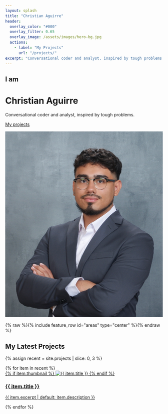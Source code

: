 ```yaml
---
layout: splash
title: "Christian Aguirre"
header:
  overlay_color: "#000"
  overlay_filter: 0.65
  overlay_image: /assets/images/hero-bg.jpg
  actions:
    - label: "My Projects"
      url: "/projects/"
excerpt: "Conversational coder and analyst, inspired by tough problems."
---
```


<div class="intro-wrap">
  <div class="intro-left">
    <h2>I am</h2>
    <h1>Christian Aguirre</h1>
    <p>Conversational coder and analyst, inspired by tough problems.</p>
    <p><a class="btn btn--primary" href="/projects/">My projects</a></p>
  </div>
  <div class="intro-right">
    <img src="/assets/images/headshot.jpg" alt="Christian Aguirre" class="hero-avatar">
  </div>
</div>

{% raw %}{% include feature_row id="areas" type="center" %}{% endraw %}

## My Latest Projects

{% assign recent = site.projects | slice: 0, 3 %}
<div class="cards">
{% for item in recent %}
  <article class="card">
    <a href="{{ item.url | relative_url }}">
      {% if item.thumbnail %}
        <img src="{{ item.thumbnail | relative_url }}" alt="{{ item.title }}">
      {% endif %}
      <h3>{{ item.title }}</h3>
      <p>{{ item.excerpt | default: item.description }}</p>
    </a>
  </article>
{% endfor %}
</div>
